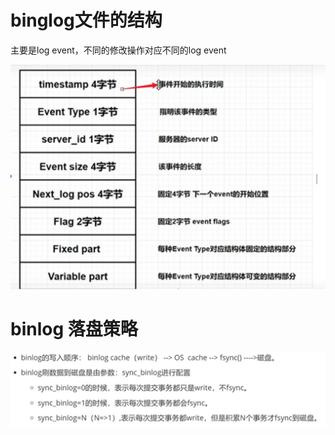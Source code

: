 # binglog文件的结构

主要是log event，不同的修改操作对应不同的log event

<img src="./page/image-20240430100452886.png" alt="image-20240430100452886" style="zoom:50%;" />

# binlog 落盘策略

![image-20240430100730134](./page/image-20240430100730134.png)